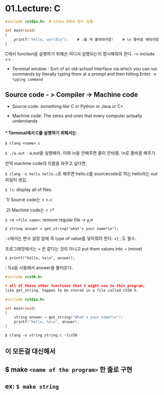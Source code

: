 # 01.Lecture: C

```c
#include <stdio.h>  # stdio.h에서 함수 실행.

int main(void)
{
    printf("hello, world\n");    # ;를 꼭 붙여줘야함!    # \n 줄바꿈 해줘야함.
}

```

C에서 function을 실행하기 위해선 어디서 실행되는지 명시해줘야 한다. -> include <>



* Terminal window :  Sort of an old-school interface
  via which you can run commands by literally typing them at a prompt
  and then hitting Enter. -> `typing command`



## Source code - >  Compiler -> Machine code

* Source code: something like C or Python or Java or C+

* Machine code: The zeros and ones that every computer actually understands





#### * Terminal에서 C를 실행하기 위해서는.

`$ clang <name>.c`

`$ ./a.out `: a.out을 실행해라. 이때 \n을 안해주면 줄이 안바뀜. \n로 줄바꿈 해주기.

만약 machine code의 이름을 바꾸고 싶다면,

`$ clang -o hello hello.c`로 해주면 hello.c를 sourcecode로 하는 hello라는 out 파일이 생김.



`$ ls`: display all of files.

​	1) Source code는 < >.c      

​	2) Machine code는 < >*

`$ rm <file name>`: remove regular file  -> y,n 



`$ string answer = get_string("what's your name?\n");`

: c에서는 변수 설정 앞에 꼭 type of value를 넣어줘야 한다.   +) ; 도 필수.

프로그래밍에서는 = 은 같다는 것이 아니고 put them values into ~ (move)



`$ printf("hello, %s\n", answer);`          

: %s을 사용해서 answer을 불러온다.



```c
#include <cs50.h>

# all of these other functions that I might use in this program,
like get_string, happen to be stored in a file called CS50.h.
    
#include <stdio.h>

int main(void)
{
    string answer = get_string("What's your name?\n");
    printf("hello, %s\n", answer);    
}
```

`$ clang -o string string.c -lcs50`



## 이 모든걸 대신해서 

## $ make `<name of the program>`  한 줄로 구현 

## ex: `$ make string`



